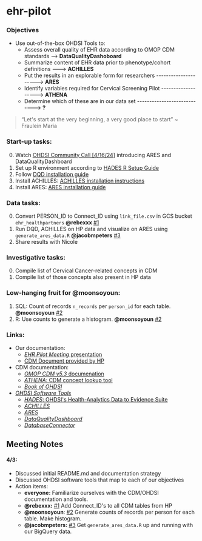 # ehr-pilot

### Objectives
- Use out-of-the-box OHDSI Tools to:
    - Assess overall quality of EHR data according to OMOP CDM standards --> **DataQualityDashoboard**
    - Summarize content of EHR data prior to phenotype/cohort definitions ---> **ACHILLES**
    - Put the results in an explorable form for researchers ---------------------> **ARES**
    - Identify variables required for Cervical Screening Pilot -------------------> **ATHENA**
    - Determine which of these are in our data set ----------------------------> **?**

> “Let's start at the very beginning, a very good place to start” ~ Fraulein Maria
> 
### Start-up tasks:
0) Watch [OHDSI Community Call [4/16/24]](https://www.youtube.com/watch?v=-Wovqpm7Cdc) introducing ARES and DataQualityDashboard
1) Set up R environment according to [HADES R Setup Guide](https://ohdsi.github.io/Hades/rSetup.html)
2) Follow [DQD installation guide](https://ohdsi.github.io/DataQualityDashboard/#installation)
3) Install ACHILLES: [ACHILLES installation instructions](https://ohdsi.github.io/Achilles/#installation)
4) Install ARES: [ARES installation guide](https://ohdsi.github.io/Ares/)

### Data tasks:
0) Convert PERSON_ID to Connect_ID using `link_file.csv` in GCS bucket `ehr_healthpartners` **@rebexxx** [#1](https://github.com/Analyticsphere/ehr-pilot/issues/1)
1) Run DQD, ACHILLES on HP data and visualize on ARES using `generate_ares_data.R` **@jacobmpeters** [#3](https://github.com/Analyticsphere/ehr-pilot/issues/3)
3) Share results with Nicole

### Investigative tasks:
0) Compile list of Cervical Cancer-related concepts in CDM
1) Compile list of those concepts also present in HP data

### Low-hanging fruit for @moonsoyoun:
1) SQL: Count of records `n_records` per `person_id` for each table. **@moonsoyoun** [#2](https://github.com/Analyticsphere/ehr-pilot/issues/2)
2) R: Use counts to generate a histogram. **@moonsoyoun** [#2](https://github.com/Analyticsphere/ehr-pilot/issues/2)

### Links:
- Our documentation:
    - [_EHR Pilot Meeting_ presentation](https://nih.app.box.com/file/1048412458673)
    - [CDM Document provided by HP](https://nih.app.box.com/file/1488458296044)
- CDM documentation:
    - [_OMOP CDM v5.3_ documenation](https://ohdsi.github.io/CommonDataModel/cdm53.html#person)
    - [_ATHENA_: CDM concept lookup tool](https://athena.ohdsi.org/search-terms/start)
    - [_Book of OHDSI_](https://ohdsi.github.io/TheBookOfOhdsi/)
- [_OHDSI Software Tools_](https://www.ohdsi.org/software-tools/)
    - [_HADES_: OHDSI's Health-Analytics Data to Evidence Suite](https://ohdsi.github.io/Hades/packages.html)
    - [_ACHILLES_](https://ohdsi.github.io/Achilles/)
    - [_ARES_](https://ohdsi.github.io/Ares/)
    - [_DataQualityDashboard_](https://github.com/OHDSI/DataQualityDashboard)
    - [_DatabaseConnector_](https://ohdsi.github.io/DatabaseConnector/articles/DbiAndDbplyr.html)

## Meeting Notes

#### 4/3: 
- Discussed initial README.md and documentation strategy
- Discussed OHDSI software tools that map to each of our objectives
- Action items:
    - **everyone:** Familiarize ourselves with the CDM/OHDSI documentation and tools.
    - **@rebexxx:** [#1](https://github.com/Analyticsphere/ehr-pilot/issues/1) Add Connect_ID's to all CDM tables from HP
    - **@moonsoyoun**: [#2](https://github.com/Analyticsphere/ehr-pilot/issues/2) Generate counts of records per person for each table. Make histogram.
    - **@jacobmpeters:** [#3](https://github.com/Analyticsphere/ehr-pilot/issues/3) Get `generate_ares_data.R` up and running with our BigQuery data.
